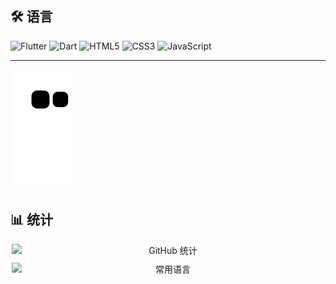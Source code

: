 ## 🛠️ 语言

![Flutter](https://img.shields.io/badge/-Flutter-02569B?style=for-the-badge&logo=flutter&logoColor=white)
![Dart](https://img.shields.io/badge/-Dart-0175C2?style=for-the-badge&logo=dart&logoColor=white)
![HTML5](https://img.shields.io/badge/-HTML5-E34F26?style=for-the-badge&logo=html5&logoColor=white)
![CSS3](https://img.shields.io/badge/-CSS3-1572B6?style=for-the-badge&logo=css3&logoColor=white)
![JavaScript](https://img.shields.io/badge/-JavaScript-F7DF1E?style=for-the-badge&logo=javascript&logoColor=black)

---
![github-snake](https://raw.githubusercontent.com/WeiErLiTeo/WeiErLiTeo/output/github-contribution-grid-snake.svg)

## 📊 统计

<div align="center">
  <img src="https://github-readme-stats.vercel.app/api?username=WeiErLiTeo&show_icons=true&theme=radical&locale=cn" alt="GitHub 统计" style="width: 500px; display: block;" />
  <img src="https://github-readme-stats.vercel.app/api/top-langs/?username=WeiErLiTeo&theme=radical&locale=cn" alt="常用语言" style="width: 500px; display: block; margin-top: 10px;" />
</div>
